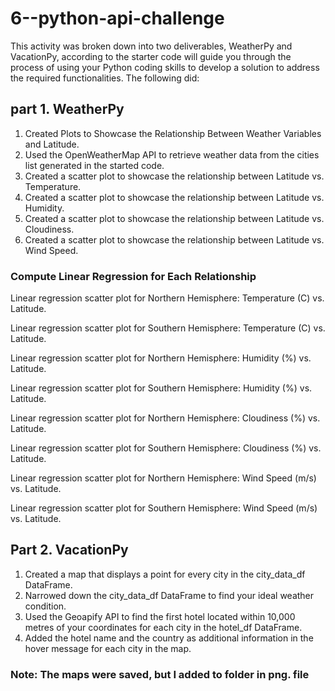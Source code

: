 # 6--python-api-challenge

This activity was broken down into two deliverables, WeatherPy and VacationPy, according to the starter code will guide you through the process of using your Python coding skills to develop a solution to address the required functionalities.
The following did: 
## part 1. WeatherPy 
1. Created Plots to Showcase the Relationship Between Weather Variables and Latitude.
2. Used the OpenWeatherMap API to retrieve weather data from the cities list generated in the started code.
3. Created a scatter plot to showcase the relationship between Latitude vs. Temperature.
4. Created a scatter plot to showcase the relationship between Latitude vs. Humidity.
5. Created a scatter plot to showcase the relationship between Latitude vs. Cloudiness.
6. Created a scatter plot to showcase the relationship between Latitude vs. Wind Speed. 

### Compute Linear Regression for Each Relationship 
Linear regression scatter plot for Northern Hemisphere: Temperature (C) vs. Latitude. 

Linear regression scatter plot for Southern Hemisphere: Temperature (C) vs. Latitude.

Linear regression scatter plot for Northern Hemisphere: Humidity (%) vs. Latitude. 

Linear regression scatter plot for Southern Hemisphere: Humidity (%) vs. Latitude.

Linear regression scatter plot for Northern Hemisphere: Cloudiness (%) vs. Latitude. 

Linear regression scatter plot for Southern Hemisphere: Cloudiness (%) vs. Latitude.

Linear regression scatter plot for Northern Hemisphere: Wind Speed (m/s) vs. Latitude. 

Linear regression scatter plot for Southern Hemisphere: Wind Speed (m/s) vs. Latitude.
  
## Part 2. VacationPy
1. Created a map that displays a point for every city in the city_data_df DataFrame.
2. Narrowed down the city_data_df DataFrame to find your ideal weather condition.
3. Used the Geoapify API to find the first hotel located within 10,000 metres of your coordinates for each city in the hotel_df DataFrame.
4. Added the hotel name and the country as additional information in the hover message for each city in the map.

### Note: The maps were saved, but I added to folder in png. file 
